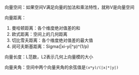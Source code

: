 向量空间：如果空间V满足向量的加法和乘法特性，就称V是向量空间

向量距离：
1. 曼哈顿距离：各个维度绝对值差的和
2. 欧式距离：空间上的几何距离
3. 切比雪夫距离：各个维度绝对值差的最大值
4. 闵可夫斯基距离：Sigma(|xi-yi|^p)^(1/p)

向量长度：L范数，L2表示几何上向量模的大小

向量夹角：空间中两个向量夹角的余弦值是`(x*y)/(|x|*|y|)`
